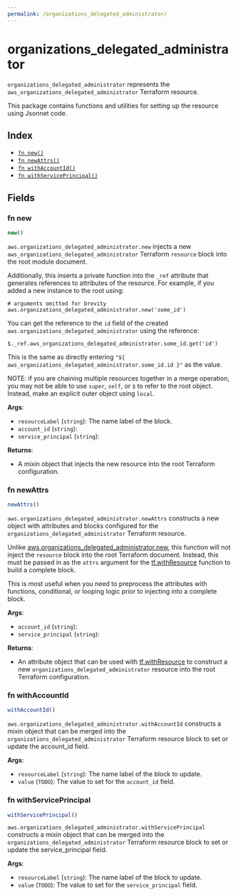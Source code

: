 ```yaml
---
permalink: /organizations_delegated_administrator/
---
```


# organizations_delegated_administrator

`organizations_delegated_administrator` represents the `aws_organizations_delegated_administrator` Terraform resource.



This package contains functions and utilities for setting up the resource using Jsonnet code.


## Index

* [`fn new()`](#fn-new)
* [`fn newAttrs()`](#fn-newattrs)
* [`fn withAccountId()`](#fn-withaccountid)
* [`fn withServicePrincipal()`](#fn-withserviceprincipal)

## Fields

### fn new

```ts
new()
```


`aws.organizations_delegated_administrator.new` injects a new `aws_organizations_delegated_administrator` Terraform `resource`
block into the root module document.

Additionally, this inserts a private function into the `_ref` attribute that generates references to attributes of the
resource. For example, if you added a new instance to the root using:

    # arguments omitted for brevity
    aws.organizations_delegated_administrator.new('some_id')

You can get the reference to the `id` field of the created `aws.organizations_delegated_administrator` using the reference:

    $._ref.aws_organizations_delegated_administrator.some_id.get('id')

This is the same as directly entering `"${ aws_organizations_delegated_administrator.some_id.id }"` as the value.

NOTE: if you are chaining multiple resources together in a merge operation, you may not be able to use `super`, `self`,
or `$` to refer to the root object. Instead, make an explicit outer object using `local`.

**Args**:
  - `resourceLabel` (`string`): The name label of the block.
  - `account_id` (`string`): 
  - `service_principal` (`string`): 

**Returns**:
- A mixin object that injects the new resource into the root Terraform configuration.


### fn newAttrs

```ts
newAttrs()
```


`aws.organizations_delegated_administrator.newAttrs` constructs a new object with attributes and blocks configured for the `organizations_delegated_administrator`
Terraform resource.

Unlike [aws.organizations_delegated_administrator.new](#fn-organizationsdelegatedadministratornew), this function will not inject the `resource`
block into the root Terraform document. Instead, this must be passed in as the `attrs` argument for the
[tf.withResource](https://github.com/tf-libsonnet/core/tree/main/docs#fn-withresource) function to build a complete block.

This is most useful when you need to preprocess the attributes with functions, conditional, or looping logic prior to
injecting into a complete block.

**Args**:
  - `account_id` (`string`): 
  - `service_principal` (`string`): 

**Returns**:
  - An attribute object that can be used with [tf.withResource](https://github.com/tf-libsonnet/core/tree/main/docs#fn-withresource) to construct a new `organizations_delegated_administrator` resource into the root Terraform configuration.


### fn withAccountId

```ts
withAccountId()
```

`aws.organizations_delegated_administrator.withAccountId` constructs a mixin object that can be merged into the `organizations_delegated_administrator`
Terraform resource block to set or update the account_id field.



**Args**:
  - `resourceLabel` (`string`): The name label of the block to update.
  - `value` (`TODO`): The value to set for the `account_id` field.


### fn withServicePrincipal

```ts
withServicePrincipal()
```

`aws.organizations_delegated_administrator.withServicePrincipal` constructs a mixin object that can be merged into the `organizations_delegated_administrator`
Terraform resource block to set or update the service_principal field.



**Args**:
  - `resourceLabel` (`string`): The name label of the block to update.
  - `value` (`TODO`): The value to set for the `service_principal` field.
